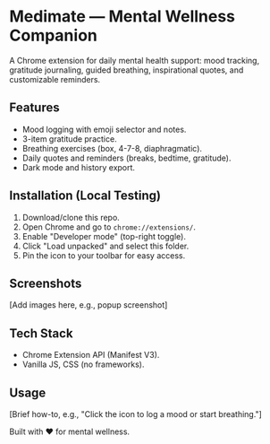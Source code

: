 # Medimate — Mental Wellness Companion

A Chrome extension for daily mental health support: mood tracking, gratitude journaling, guided breathing, inspirational quotes, and customizable reminders.

## Features
- Mood logging with emoji selector and notes.
- 3-item gratitude practice.
- Breathing exercises (box, 4-7-8, diaphragmatic).
- Daily quotes and reminders (breaks, bedtime, gratitude).
- Dark mode and history export.

## Installation (Local Testing)
1. Download/clone this repo.
2. Open Chrome and go to `chrome://extensions/`.
3. Enable "Developer mode" (top-right toggle).
4. Click "Load unpacked" and select this folder.
5. Pin the icon to your toolbar for easy access.

## Screenshots
[Add images here, e.g., popup screenshot]

## Tech Stack
- Chrome Extension API (Manifest V3).
- Vanilla JS, CSS (no frameworks).

## Usage
[Brief how-to, e.g., "Click the icon to log a mood or start breathing."]

Built with ❤️ for mental wellness.
